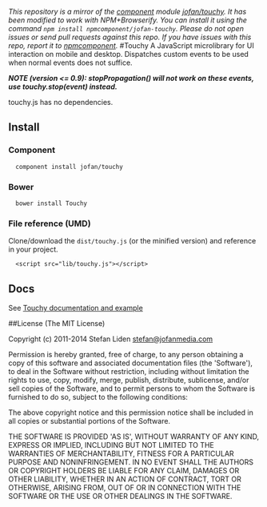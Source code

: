 *This repository is a mirror of the [component](http://component.io) module [jofan/touchy](http://github.com/jofan/touchy). It has been modified to work with NPM+Browserify. You can install it using the command `npm install npmcomponent/jofan-touchy`. Please do not open issues or send pull requests against this repo. If you have issues with this repo, report it to [npmcomponent](https://github.com/airportyh/npmcomponent).*
#Touchy
A JavaScript microlibrary for UI interaction on mobile and desktop.
Dispatches custom events to be used when normal events does not suffice.

___NOTE (version <= 0.9): stopPropagation() will not work on these events, use touchy.stop(event) instead.___

touchy.js has no dependencies.

## Install

### Component
```
  component install jofan/touchy
```

### Bower
```
  bower install Touchy
```

### File reference (UMD)
Clone/download the `dist/touchy.js` (or the minified version) and reference in your project.
```
  <script src="lib/touchy.js"></script>
```

## Docs
See [Touchy documentation and example](http://jofan.github.com/Touchy/)

##License
(The MIT License)

Copyright (c) 2011-2014 Stefan Liden <stefan@jofanmedia.com>

Permission is hereby granted, free of charge, to any person obtaining a copy of this software and associated documentation files (the 'Software'), to deal in the Software without restriction, including without limitation the rights to use, copy, modify, merge, publish, distribute, sublicense, and/or sell copies of the Software, and to permit persons to whom the Software is furnished to do so, subject to the following conditions:

The above copyright notice and this permission notice shall be included in all copies or substantial portions of the Software.

THE SOFTWARE IS PROVIDED 'AS IS', WITHOUT WARRANTY OF ANY KIND, EXPRESS OR IMPLIED, INCLUDING BUT NOT LIMITED TO THE WARRANTIES OF MERCHANTABILITY, FITNESS FOR A PARTICULAR PURPOSE AND NONINFRINGEMENT. IN NO EVENT SHALL THE AUTHORS OR COPYRIGHT HOLDERS BE LIABLE FOR ANY CLAIM, DAMAGES OR OTHER LIABILITY, WHETHER IN AN ACTION OF CONTRACT, TORT OR OTHERWISE, ARISING FROM, OUT OF OR IN CONNECTION WITH THE SOFTWARE OR THE USE OR OTHER DEALINGS IN THE SOFTWARE.